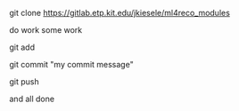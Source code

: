 


git clone https://gitlab.etp.kit.edu/jkiesele/ml4reco_modules

do work some work

git add <my new or changed files>

git commit "my commit message"

git push

and all done